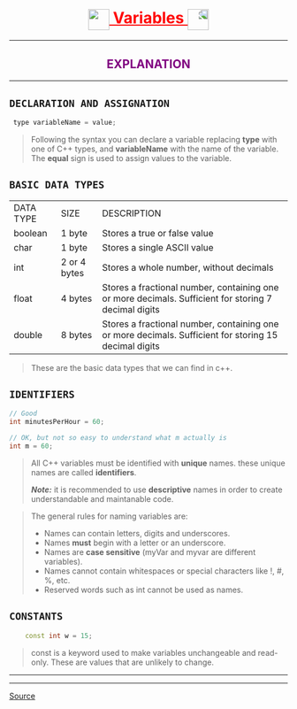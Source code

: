 <h1 align="center" style="text-decoration:underline;color:red;">
    <img style="vertical-align:middle;" src="https://media.giphy.com/media/SUDr9512mOzZrAbMcv/giphy.gif" height="38"/> 
    Variables
    <img style="transform:scaleX(-1);vertical-align:middle;" src="https://media.giphy.com/media/SUDr9512mOzZrAbMcv/giphy.gif" height="38"/>
</h1>

---

<h2 align="center" style="color:purple;">EXPLANATION</h2>

---

## `DECLARATION AND ASSIGNATION`

```cpp
 type variableName = value;
 ```

> Following the syntax you can declare a variable replacing **type** with one of C++ types, and **variableName** with the name of the variable. The **equal** sign is used to assign values to the variable.

## `BASIC DATA TYPES`

<table align="center">
    <tr>
        <td>DATA TYPE</td>
        <td>SIZE</td>
        <td>DESCRIPTION</td>
    </tr>
    <tr>
        <td>boolean</td>
        <td>1 byte</td>
        <td>Stores a true or false value</td>
    </tr>
    <tr>
        <td>char</td>
        <td>1 byte</td>
        <td>Stores a single ASCII value</td>
    </tr>
    <tr>
        <td>int</td>
        <td>2 or 4 bytes</td>
        <td>Stores a whole number, without decimals</td>
    </tr>
    <tr>
        <td>float</td>
        <td>4 bytes</td>
        <td>Stores a fractional number, containing one or more decimals. Sufficient for storing 7 decimal digits</td>
    </tr>
    <tr>
        <td>double</td>
        <td>8 bytes</td>
        <td>Stores a fractional number, containing one or more decimals. Sufficient for storing 15 decimal digits</td>
    </tr>

</table>



 > These are the basic data types that we can find in c++.

 ## `IDENTIFIERS`

```cpp
// Good
int minutesPerHour = 60;

// OK, but not so easy to understand what m actually is
int m = 60;
 ```

 > All C++ variables must be identified with  **unique** names. these unique names are called **identifiers**. 
 >
 > ***Note:*** it is recommended to use **descriptive** names in order to create understandable and maintanable code.

> The general rules for naming variables are:
>
> - Names can contain letters, digits and underscores.
> - Names **must** begin with a letter or an underscore.
> - Names are **case sensitive** (myVar and myvar are different variables).
> - Names cannot contain whitespaces or special characters like !, #, %, etc.
> - Reserved words such as int cannot be used as names.

 ## `CONSTANTS`

```cpp
    const int w = 15;
 ```

 > const is a keyword used to make variables unchangeable and read-only. These are values that are unlikely to change.
 ---
 ---
 <a href="https://www.w3schools.com" target="_blank">Source</a>



